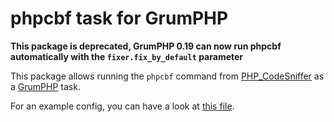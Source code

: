 # phpcbf task for GrumPHP

**This package is deprecated, GrumPHP 0.19 can now run phpcbf automatically with the `fixer.fix_by_default` parameter**

This package allows running
the `phpcbf` command from [PHP_CodeSniffer](https://github.com/squizlabs/PHP_CodeSniffer)
as a [GrumPHP](https://github.com/phpro/grumphp) task.

For an example config, you can have a look at [this file](grumphp.yml).
